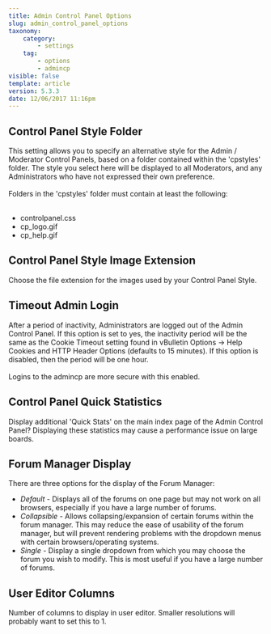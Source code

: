 ```yaml
---
title: Admin Control Panel Options
slug: admin_control_panel_options
taxonomy:
    category:
        - settings
    tag:
        - options
        - admincp
visible: false
template: article
version: 5.3.3
date: 12/06/2017 11:16pm
---
```


## Control Panel Style Folder
This setting allows you to specify an alternative style for the Admin / Moderator Control Panels, based on a folder contained within the 'cpstyles' folder. The style you select here will be displayed to all Moderators, and any Administrators who have not expressed their own preference.<br />
<br />
Folders in the 'cpstyles' folder must contain at least the following:<br />
<br />
- controlpanel.css<br />
- cp_logo.gif<br />
- cp_help.gif

## Control Panel Style Image Extension
Choose the file extension for the images used by your Control Panel Style.

## Timeout Admin Login
After a period of inactivity, Administrators are logged out of the Admin Control Panel.  If this option is set to yes, the inactivity period will be the same as the Cookie Timeout setting found in vBulletin Options -> Help Cookies and HTTP Header Options (defaults to 15 minutes).  If this option is disabled, then the period will be one hour.
<br /><br />Logins to the admincp are more secure with this enabled.

## Control Panel Quick Statistics
Display additional 'Quick Stats' on the main index page of the Admin Control Panel? Displaying these statistics may cause a performance issue on large boards.

## Forum Manager Display
There are three options for the display of the Forum Manager:<br />
<ul>
	<li><span class="smallfont"><i>Default</i> - Displays all of the forums on one page but may not work on all browsers, especially if you have a large number of forums.</span></li>
	<li><span class="smallfont"><i>Collapsible</i> - Allows collapsing/expansion of certain forums within the forum manager.  This may reduce the ease of usability of the forum manager, but will prevent rendering problems with the dropdown menus with certain browsers/operating systems.</span></li>
	<li><span class="smallfont"><i>Single</i> - Display a single dropdown from which you may choose the forum you wish to modify. This is most useful if you have a large number of forums.</span></li>
</ul>

## User Editor Columns
Number of columns to display in user editor. Smaller resolutions will probably want to set this to 1.



